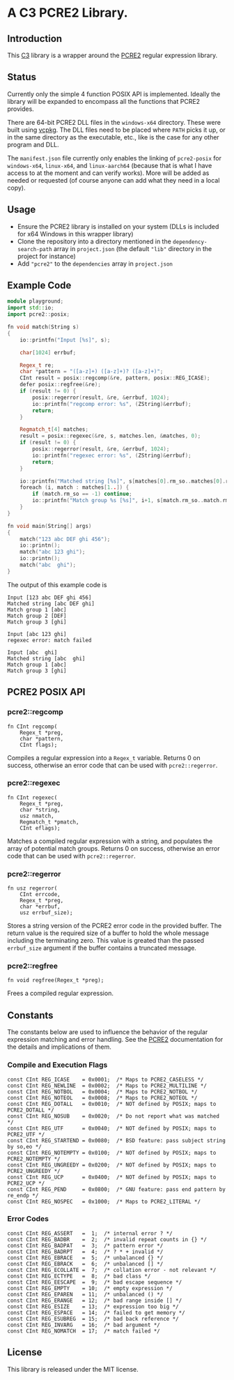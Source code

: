# A C3 PCRE2 Library.

## Introduction

This [C3](https://c3-lang.org) library is a wrapper around the [PCRE2](https://github.com/PCRE2Project/pcre2) regular expression library.

## Status

Currently only the simple 4 function POSIX API is implemented. Ideally the library will be expanded to encompass all the functions that PCRE2 provides.

There are 64-bit PCRE2 DLL files in the `windows-x64` directory. These were built using [vcpkg](https://vcpkg.io/). The DLL files need to be placed where `PATH` picks it up, or in the same directory as the executable, etc., like is the case for any other program and DLL.

The `manifest.json` file currently only enables the linking of `pcre2-posix` for `windows-x64`, `linux-x64`, and `linux-aarch64` (because that is what I have access to at the moment and can verify works). More will be added as needed or requested (of course anyone can add what they need in a local copy).

## Usage

* Ensure the PCRE2 library is installed on your system (DLLs is included for x64 Windows in this wrapper library)
* Clone the repository into a directory mentioned in the `dependency-search-path` array in `project.json` (the default `"lib"` directory in the project for instance)
* Add `"pcre2"` to the `dependencies` array in `project.json`

## Example Code

```cpp
module playground;
import std::io;
import pcre2::posix;

fn void match(String s)
{
    io::printfn("Input [%s]", s);

    char[1024] errbuf;

    Regex_t re;
    char *pattern = "([a-z]+) ([a-z]+)? ([a-z]+)";
    CInt result = posix::regcomp(&re, pattern, posix::REG_ICASE);
    defer posix::regfree(&re);
    if (result != 0) {
        posix::regerror(result, &re, &errbuf, 1024);
        io::printfn("regcomp error: %s", (ZString)&errbuf);
        return;
    }

    Regmatch_t[4] matches;
    result = posix::regexec(&re, s, matches.len, &matches, 0);
    if (result != 0) {
        posix::regerror(result, &re, &errbuf, 1024);
        io::printfn("regexec error: %s", (ZString)&errbuf);
        return;
    }

    io::printfn("Matched string [%s]", s[matches[0].rm_so..matches[0].rm_eo-1]);
    foreach (i, match : matches[1..]) {
        if (match.rm_so == -1) continue;
        io::printfn("Match group %s [%s]", i+1, s[match.rm_so..match.rm_eo-1]);
    }
}

fn void main(String[] args)
{
    match("123 abc DEF ghi 456");
    io::printn();
    match("abc 123 ghi");
    io::printn();
    match("abc  ghi");
}
```
The output of this example code is
```
Input [123 abc DEF ghi 456]
Matched string [abc DEF ghi]
Match group 1 [abc]
Match group 2 [DEF]
Match group 3 [ghi]

Input [abc 123 ghi]
regexec error: match failed

Input [abc  ghi]
Matched string [abc  ghi]
Match group 1 [abc]
Match group 3 [ghi]
```

## PCRE2 POSIX API

### pcre2::regcomp

```
fn CInt regcomp(
    Regex_t *preg,
    char *pattern,
    CInt flags);
```
Compiles a regular expression into a `Regex_t` variable. Returns 0 on success, otherwise an error code that can be used with `pcre2::regerror`.

### pcre2::regexec

```
fn CInt regexec(
    Regex_t *preg,
    char *string,
    usz nmatch,
    Regmatch_t *pmatch,
    CInt eflags);
```
Matches a compiled regular expression with a string, and populates the array of potential match groups. Returns 0 on success, otherwise an error code that can be used with `pcre2::regerror`.

### pcre2::regerror

```
fn usz regerror(
    CInt errcode,
    Regex_t *preg,
    char *errbuf,
    usz errbuf_size);
```
Stores a string version of the PCRE2 error code in the provided buffer. The return value is the required size of a buffer to hold the whole message including the terminating zero. This value is greated than the passed `errbuf_size` argument if the buffer contains a truncated message.

### pcre2::regfree

```
fn void regfree(Regex_t *preg);
```
Frees a compiled regular expression.

## Constants

The constants below are used to influence the behavior of the regular expression matching and error handling. See the [PCRE2](https://pcre2project.github.io/pcre2/doc/html/pcre2posix.html) documentation for the details and implications of them.

### Compile and Execution Flags

```
const CInt REG_ICASE    = 0x0001;  /* Maps to PCRE2_CASELESS */
const CInt REG_NEWLINE  = 0x0002;  /* Maps to PCRE2_MULTILINE */
const CInt REG_NOTBOL   = 0x0004;  /* Maps to PCRE2_NOTBOL */
const CInt REG_NOTEOL   = 0x0008;  /* Maps to PCRE2_NOTEOL */
const CInt REG_DOTALL   = 0x0010;  /* NOT defined by POSIX; maps to PCRE2_DOTALL */
const CInt REG_NOSUB    = 0x0020;  /* Do not report what was matched */
const CInt REG_UTF      = 0x0040;  /* NOT defined by POSIX; maps to PCRE2_UTF */
const CInt REG_STARTEND = 0x0080;  /* BSD feature: pass subject string by so,eo */
const CInt REG_NOTEMPTY = 0x0100;  /* NOT defined by POSIX; maps to PCRE2_NOTEMPTY */
const CInt REG_UNGREEDY = 0x0200;  /* NOT defined by POSIX; maps to PCRE2_UNGREEDY */
const CInt REG_UCP      = 0x0400;  /* NOT defined by POSIX; maps to PCRE2_UCP */
const CInt REG_PEND     = 0x0800;  /* GNU feature: pass end pattern by re_endp */
const CInt REG_NOSPEC   = 0x1000;  /* Maps to PCRE2_LITERAL */
```

### Error Codes
```
const CInt REG_ASSERT   =  1;  /* internal error ? */
const CInt REG_BADBR    =  2;  /* invalid repeat counts in {} */
const CInt REG_BADPAT   =  3;  /* pattern error */
const CInt REG_BADRPT   =  4;  /* ? * + invalid */
const CInt REG_EBRACE   =  5;  /* unbalanced {} */
const CInt REG_EBRACK   =  6;  /* unbalanced [] */
const CInt REG_ECOLLATE =  7;  /* collation error - not relevant */
const CInt REG_ECTYPE   =  8;  /* bad class */
const CInt REG_EESCAPE  =  9;  /* bad escape sequence */
const CInt REG_EMPTY    = 10;  /* empty expression */
const CInt REG_EPAREN   = 11;  /* unbalanced () */
const CInt REG_ERANGE   = 12;  /* bad range inside [] */
const CInt REG_ESIZE    = 13;  /* expression too big */
const CInt REG_ESPACE   = 14;  /* failed to get memory */
const CInt REG_ESUBREG  = 15;  /* bad back reference */
const CInt REG_INVARG   = 16;  /* bad argument */
const CInt REG_NOMATCH  = 17;  /* match failed */
```
## License

This library is released under the MIT license.